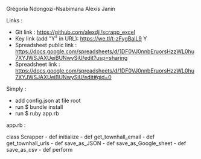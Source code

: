 Grégoria Ndongozi-Nsabimana 
Alexis Janin 


Links : 
- Git link : https://github.com/alexdji/scrapp_excel
- Key link (add "Y" in URL): https://we.tl/t-zFygBalL9 Y
- Spreadsheet public link : https://docs.google.com/spreadsheets/d/1DF0VJ0nnbEruorsHzzWL0hu7XYJWSJAXUeiBUNwySiU/edit?usp=sharing
- Spreadsheet link : https://docs.google.com/spreadsheets/d/1DF0VJ0nnbEruorsHzzWL0hu7XYJWSJAXUeiBUNwySiU/edit#gid=0

Simply  : 
- add config.json at file root
- run $ bundle install
- run $ ruby app.rb

app.rb : 

class Scrapper
	- def initialize
	- def get_townhall_email
	- def get_townhall_urls
	- def save_as_JSON
	- def save_as_Google_sheet
	- def save_as_csv
	- def perform